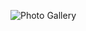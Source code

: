 ![Photo Gallery](https://user-images.githubusercontent.com/83288606/223166923-36cdbaf2-e44f-42a7-8970-dae42881b3a9.jpeg)

